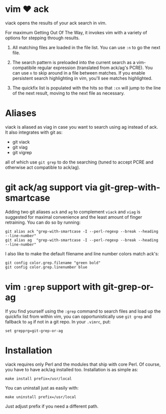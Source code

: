 # vim ♥ ack

viack opens the results of your ack search in vim.

For maximum Getting Out Of The Way, it invokes vim with a variety of options
for stepping through results.

1. All matching files are loaded in the file list.  You can use `:n` to go the
   next file.

2. The search pattern is preloaded into the current search as a vim-compatibile
   regular expression (translated from ack/ag's PCRE).  You can use `n` to skip
   around in a file between matches.  If you enable persistent search
   highlighting in vim, you'll see matches highlighted.

3. The quickfix list is populated with the hits so that `:cn` will jump to the
   line of the next result, moving to the next file as necessary.

# Aliases

viack is aliased as viag in case you want to search using ag instead of ack.
It also integrates with git as:

* git viack
* git viag
* git vigrep

all of which use `git grep` to do the searching (tuned to accept PCRE and
otherwise act compatible to ack/ag).

# git ack/ag support via git-grep-with-smartcase

Adding two git aliases `ack` and `ag` to complement `viack` and `viag` is
suggested for maximal convenience and the least amount of finger retraining.
You can do so by running:

    git alias ack "grep-with-smartcase -I --perl-regexp --break --heading --line-number"
    git alias ag  "grep-with-smartcase -I --perl-regexp --break --heading --line-number"

I also like to make the default filename and line number colors match ack's:

    git config color.grep.filename "green bold"
    git config color.grep.linenumber blue

# vim `:grep` support with git-grep-or-ag

If you find yourself using the `:grep` command to search files and load up the
quickfix list from within vim, you can opportunistically use `git grep` and
fallback to `ag` if not in a git repo.  In your `.vimrc`, put:

    set grepprg=git-grep-or-ag

# Installation

viack requires only Perl and the modules that ship with core Perl.  Of course,
you have to have ack/ag installed too.  Installation is as simple as:

    make install prefix=/usr/local

You can uninstall just as easily with:

    make uninstall prefix=/usr/local

Just adjust prefix if you need a different path.
